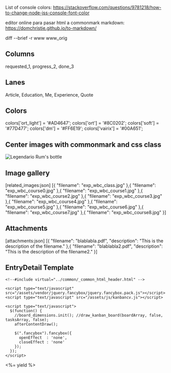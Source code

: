 List of console colors:
https://stackoverflow.com/questions/9781218/how-to-change-node-jss-console-font-color

editor online para pasar html a commonmark markdown:
https://domchristie.github.io/to-markdown/

diff --brief -r www www_orig

Columns
-----

requested_1, progress_2, done_3



Lanes
-----

Article, Education, Me, Experience, Quote



Colors
------

colors['ort_light'] = '#AD4647';
colors['ort']       = '#8C0202';
colors['soft']      = '#77D477';
colors['dm']        = '#FF6E19';
colors['vairix']    = '#00A651';


Center images with commonmark and css class
-------------------------------------------
![Legendario Rum's bottle](/assets/legendario-rum.jpg#center)


Image gallery
-------------

[related_images:json]
  [{
    "filename": "exp_wbc_class.jpg"
  },{
    "filename": "exp_wbc_course0.jpg"
  },{
    "filename": "exp_wbc_course1.jpg"
  },{
    "filename": "exp_wbc_course2.jpg"
  },{
    "filename": "exp_wbc_course3.jpg"
  },{
    "filename": "exp_wbc_course4.jpg"
  },{
    "filename": "exp_wbc_course5.jpg"
  },{
    "filename": "exp_wbc_course6.jpg"
  },{
    "filename": "exp_wbc_course7.jpg"
  },{
    "filename": "exp_wbc_course8.jpg"
  }]



Attachments
-----------

[attachments:json]
  [{
    "filename": "blablabla.pdf",
    "description": "This is the description of the filename."
  },{
    "filename": "blablabla2.pdf",
    "description": "This is the description of the filename2."
  }]



EntryDetail Template
--------------------

<!DOCTYPE html PUBLIC "-//W3C//DTD XHTML 1.0 Transitional//EN" "http://www.w3.org/TR/xhtml1/DTD/xhtml1-transitional.dtd">
<html xmlns="http://www.w3.org/1999/xhtml" lang="en">
  <head>
    <meta charset="UTF-8">
    <title>Darío Macchi | {{title}}</title>

    <!--#include virtual="../common/_common_html_header.html" -->

    <script type="text/javascript" src="/assets/vendor/jquery.fancybox/jquery.fancybox.pack.js"></script>
    <script type="text/javascript" src="/assets/js/kanbancv.js"></script>

    <script type="text/javascript">
      $(function() {
        //board_dimensions.init(); //draw_kanban_board(boardArray, false, tasksArray, false);
        afterContentDraw();

        $(".fancybox").fancybox({
          openEffect  : 'none',
          closeEffect : 'none'
        });
      });
    </script>

  </head>
  <body itemscope itemtype="http://schema.org/WebPage">
    <div class="wrapper">
      <div class="header">
        <div class="center"></div>
      </div>
      <div class="board_view">
        <!--#include virtual="../common/_page_header.html" -->
        <div id="board_container">
          <div class="content entry">
            <%= yield %>
          </div>
        </div>
      </div>
    </div>
    <!--#include virtual="../common/_page_footer.html" -->

  </body>
</html>

